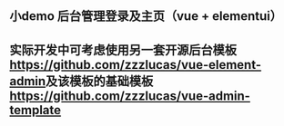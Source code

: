 ## 小demo 后台管理登录及主页（vue + elementui）   
## 实际开发中可考虑使用另一套开源后台模板<https://github.com/zzzlucas/vue-element-admin>及该模板的基础模板<https://github.com/zzzlucas/vue-admin-template>